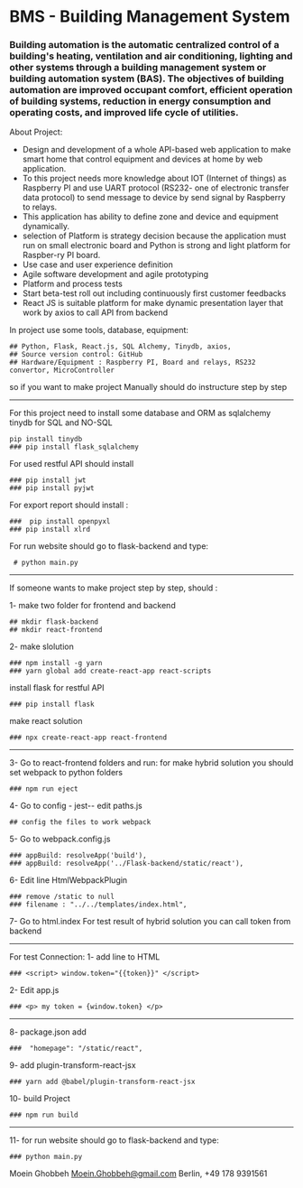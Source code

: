 # BMS - Building Management System
### Building automation is the automatic centralized control of a building's heating, ventilation and air conditioning, lighting and other systems through a building management system or building automation system (BAS). The objectives of building automation are improved occupant comfort, efficient operation of building systems, reduction in energy consumption and operating costs, and improved life cycle of utilities. 

About Project:

-	Design and development of a whole API-based web application to make smart home that control equipment and devices at home by web application.
-	To this project needs more knowledge about IOT (Internet of things) as Raspberry PI and use UART protocol (RS232- one of electronic transfer data protocol) to send message to device by send signal by Raspberry to relays.
-	This application has ability to define zone and device and equipment dynamically.
-	selection of Platform is strategy decision because the application must run on small electronic board and Python is strong and light platform for Raspber-ry PI board.
-	Use case and user experience definition
-	Agile software development and agile prototyping
-	Platform and process tests
-	Start beta-test roll out including continuously first customer feedbacks
-	React JS is suitable platform for make dynamic presentation layer that work by axios to call API from backend

In project use some tools, database, equipment:

    ## Python, Flask, React.js, SQL Alchemy, Tinydb, axios,  
    ## Source version control: GitHub 
    ## Hardware/Equipment : Raspberry PI, Board and relays, RS232 convertor, MicroController

so if you want to make project Manually should do instructure step by step
 
---

For this project need to install some database and ORM as sqlalchemy tinydb for SQL and NO-SQL
 
    pip install tinydb
    ### pip install flask_sqlalchemy

For used restful API should install
 
    ### pip install jwt
    ### pip install pyjwt

For export report should install :

    ###  pip install openpyxl
    ### pip install xlrd

For run website should go to flask-backend and type:

     # python main.py
 
---

If someone wants to make project step by step, should :

1- make two folder for frontend and backend
 
    ## mkdir flask-backend
    ## mkdir react-frontend
    
2- make slolution

    ### npm install -g yarn
    ### yarn global add create-react-app react-scripts
    
install flask for restful API

    ### pip install flask
    
make react solution

    ### npx create-react-app react-frontend
---
3- Go to react-frontend folders and run:
    for make hybrid solution you should set webpack to python folders 
    
    ### npm run eject
    
4- Go to config - jest-- edit paths.js

    ## config the files to work webpack 

5- Go to webpack.config.js

    ### appBuild: resolveApp('build'), 
    ### appBuild: resolveApp('../Flask-backend/static/react'),

6- Edit line HtmlWebpackPlugin

    ### remove /static to null
    ### filename : "../../templates/index.html",

7- Go to html.index
For test result of hybrid solution you can call token from backend

---

For test Connection:
1- add line to HTML

    ### <script> window.token="{{token}}" </script>

2- Edit app.js

    ### <p> my token = {window.token} </p>

---

8- package.json add 

    ###  "homepage": "/static/react",

9- add plugin-transform-react-jsx

    ### yarn add @babel/plugin-transform-react-jsx

10- build Project 

    ### npm run build
    
---

11- for run website should go to flask-backend and type:

    ### python main.py


Moein Ghobbeh
Moein.Ghobbeh@gmail.com
Berlin, 
+49 178 9391561



